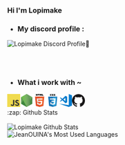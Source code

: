 ### Hi I'm Lopimake






- ### My discord profile :
🚀 <img align="left" alt="Lopimake Discord Profile" src="https://discord.c99.nl/widget/theme-1/806940419636199496.png" /> 

<br />
<br>

- ### What i work with ~

<img align="left" alt="JavaScript" width="30px" src="https://raw.githubusercontent.com/github/explore/master/topics/javascript/javascript.png" />
<img align="left" alt="Node.js" width="30px" src="https://raw.githubusercontent.com/github/explore/master/topics/nodejs/nodejs.png" />
<img align="left" alt="HTML5" width="30px" src="https://raw.githubusercontent.com/github/explore/master/topics/html/html.png" />
<img align="left" alt="CSS3" width="30px" src="https://raw.githubusercontent.com/github/explore/master/topics/css/css.png" />
<img align="left" alt="Visual Studio Code" width="30px" src="https://raw.githubusercontent.com/github/explore/master/topics/visual-studio-code/visual-studio-code.png" />
<img align="left" alt="GitHub" width="30px" src="https://raw.githubusercontent.com/github/explore/master/topics/github/github.png" />

<br/>
<br>
  <summary>:zap: Github Stats</summary>
  <br>
  <img align="left" alt="Lopimake Github Stats" src="https://github-readme-stats.vercel.app/api?username=Lopimake&show_icons=true&theme=dark&count_private=true"/>
  <br>
  <img align="left" alt="JeanOUINA's Most Used Languages" src="https://github-readme-stats.vercel.app/api/top-langs/?username=Lopimake&layout=compact&theme=dark&count_private=true"/>
  <br/>
  <br>
  

